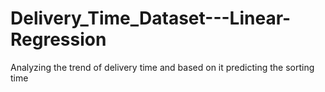 # Delivery_Time_Dataset---Linear-Regression
Analyzing the trend of delivery time and based on it predicting the sorting time
 
